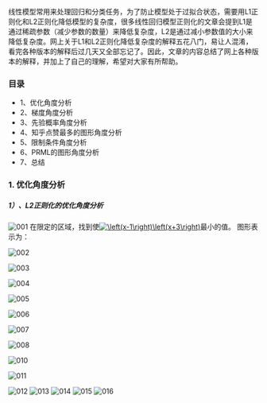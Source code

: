 线性模型常用来处理回归和分类任务，为了防止模型处于过拟合状态，需要用L1正则化和L2正则化降低模型的复杂度，很多线性回归模型正则化的文章会提到L1是通过稀疏参数（减少参数的数量）来降低复杂度，L2是通过减小参数值的大小来降低复杂度。网上关于L1和L2正则化降低复杂度的解释五花八门，易让人混淆，看完各种版本的解释后过几天又全部忘记了。因此，文章的内容总结了网上各种版本的解释，并加上了自己的理解，希望对大家有所帮助。

### 目录
-  1、优化角度分析
-  2、梯度角度分析
-  3、先验概率角度分析
-  4、知乎点赞最多的图形角度分析
-  5、限制条件角度分析
-  6、PRML的图形角度分析
-  7、总结
### 1. 优化角度分析
##### 1）、L2正则化的优化角度分析
![001](https://github.com/liuchuanloong/AI-Notes/blob/master/picture/pic20191008/pic20191008001.png)
在限定的区域，找到使<a href="https://www.codecogs.com/eqnedit.php?latex=\left(x-1\right)\left(x&plus;3\right)" target="_blank"><img src="https://latex.codecogs.com/png.latex?\left(x-1\right)\left(x&plus;3\right)" title="\left(x-1\right)\left(x+3\right)" /></a>最小的值。
图形表示为：

![002](https://github.com/liuchuanloong/AI-Notes/blob/master/picture/pic20191008/pic20191008002.png)

![003](https://github.com/liuchuanloong/AI-Notes/blob/master/picture/pic20191008/pic20191008003.png)

![004](https://github.com/liuchuanloong/AI-Notes/blob/master/picture/pic20191008/pic20191008004.png)

![005](https://github.com/liuchuanloong/AI-Notes/blob/master/picture/pic20191008/pic20191008005.png)

![006](https://github.com/liuchuanloong/AI-Notes/blob/master/picture/pic20191008/pic20191008006.png)

![007](https://github.com/liuchuanloong/AI-Notes/blob/master/picture/pic20191008/pic20191008007.png)

![008](https://github.com/liuchuanloong/AI-Notes/blob/master/picture/pic20191008/pic20191008008.png)

![010](https://github.com/liuchuanloong/AI-Notes/blob/master/picture/pic20191008/pic20191008010.png)

![011](https://github.com/liuchuanloong/AI-Notes/blob/master/picture/pic20191008/pic20191008011.png)

![012](https://github.com/liuchuanloong/AI-Notes/blob/master/picture/pic20191008/pic20191008012.png)
![013](https://github.com/liuchuanloong/AI-Notes/blob/master/picture/pic20191008/pic20191008013.png)
![014](https://github.com/liuchuanloong/AI-Notes/blob/master/picture/pic20191008/pic20191008014.png)
![015](https://github.com/liuchuanloong/AI-Notes/blob/master/picture/pic20191008/pic20191008015.png)
![016](https://github.com/liuchuanloong/AI-Notes/blob/master/picture/pic20191008/pic20191008016.png)
